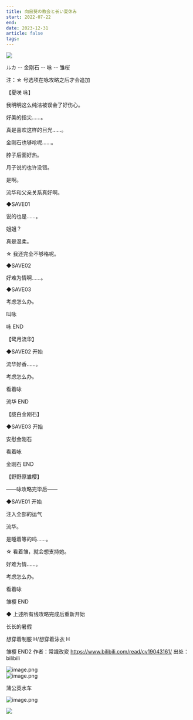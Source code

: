 ```yaml
---
title: 向日葵の教会と长い夏休み
start: 2022-07-22
end:
date: 2023-12-31
article: false
tags:
---
```


![](http://oss.naglfar28.com/naglfar28/202312312312490.png)

ルカ -- 金刚石 -- 咏 -- 雏桜

注：☆ 号选项在咏攻略之后才会追加

【夏咲 咏】

我明明这么纯洁被误会了好伤心。

好美的指尖……。

真是喜欢这样的目光……。

金刚石也够呛呢……。

脖子后面好热。

月子说的也许没错。

是啊。

流华和父亲关系真好啊。

◆SAVE01

说的也是……。

姐姐？

真是温柔。

☆ 我还完全不够格呢。

◆SAVE02

好难为情啊……。

◆SAVE03

考虑怎么办。

叫咏

咏 END

【鹭月流华】

◆SAVE02 开始

流华好香……。

考虑怎么办。

看着咏

流华 END

【胧白金刚石】

◆SAVE03 开始

安慰金刚石

看着咏

金刚石 END

【野野原雏樱】

——咏攻略完毕后——

◆SAVE01 开始

注入全部的运气

流华。

是睡着等的吗……。

☆ 看着雏，就会想支持她。

好难为情……。

考虑怎么办。

看着咏

雏樱 END

◆ 上述所有线攻略完成后重新开始

长长的暑假

想穿着制服 H/想穿着泳衣 H

雏樱 END2 作者：常識改変 <https://www.bilibili.com/read/cv19043161/> 出处：bilibili

![image.png](http://oss.naglfar28.com/naglfar28/202401020007939.png)  
![image.png](http://oss.naglfar28.com/naglfar28/202401020013267.png)

蒲公英水车

![image.png](http://oss.naglfar28.com/naglfar28/202401021322554.png)

![](http://oss.naglfar28.com/naglfar28/202401021326290.png)
